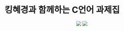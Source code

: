 # 킹혜경과 함께하는 C언어 과제집

<p align="center">
    <img src="https://img.shields.io/badge/Language-C-EFC050?style=flat"/>
    <img src="https://img.shields.io/badge/Class-정혜경-EFC050?style=flat"/>
</p>
